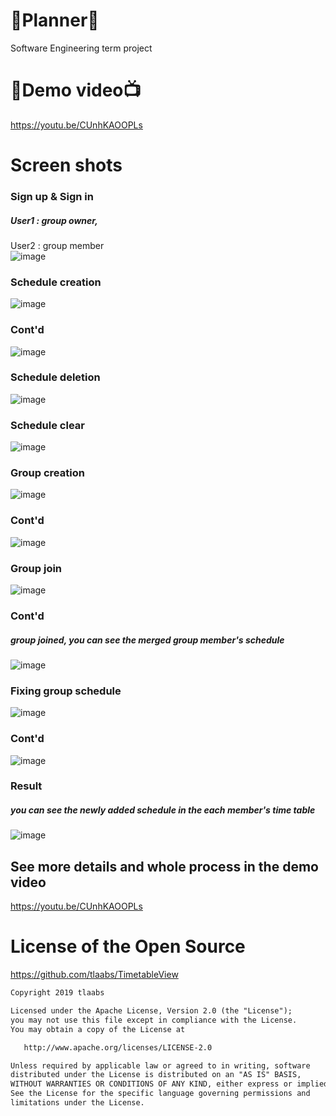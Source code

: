 # 📅Planner📆
Software Engineering term project

# 🎥Demo video📺
https://youtu.be/CUnhKAOOPLs

# Screen shots
### Sign up & Sign in
##### User1 : group owner,  
User2 : group member  
![image](https://user-images.githubusercontent.com/82303989/171805362-1d915e46-182f-4f62-a2ab-451e777d40ab.png)

### Schedule creation
![image](https://user-images.githubusercontent.com/82303989/171805510-bfee309b-e8cc-40ec-989e-ccfd64667b7f.png)

### Cont'd
![image](https://user-images.githubusercontent.com/82303989/171805762-d157dc77-12ca-4e66-afbf-6a06ff5e9fb9.png)

### Schedule deletion
![image](https://user-images.githubusercontent.com/82303989/171805849-cfdbc123-aa02-46f8-9fe0-de8f879f2d86.png)

### Schedule clear
![image](https://user-images.githubusercontent.com/82303989/171806233-22840ff1-f05a-40a6-a893-f3106f2ff3b0.png)

### Group creation
![image](https://user-images.githubusercontent.com/82303989/171805944-532fdd6c-c82f-4d22-8b7d-51ea3e90e620.png)

### Cont'd
![image](https://user-images.githubusercontent.com/82303989/171806083-fe1b505b-bfc5-4078-8e66-db73f9c296b6.png)

### Group join
![image](https://user-images.githubusercontent.com/82303989/171806399-e700f5ff-61a1-412c-b7c4-0536a4d44eae.png)

### Cont'd
##### group joined, you can see the merged group member's schedule
![image](https://user-images.githubusercontent.com/82303989/171806545-64a077f0-b568-4cc7-ba32-3f3facda94b0.png)

### Fixing group schedule
![image](https://user-images.githubusercontent.com/82303989/171806752-93ed7a3a-a9f2-4423-bac8-5582915acc4d.png)

### Cont'd
![image](https://user-images.githubusercontent.com/82303989/171806948-5259ffa6-c066-4d17-9690-73278a1d0312.png)

### Result
##### you can see the newly added schedule in the each member's time table
![image](https://user-images.githubusercontent.com/82303989/171807041-926504d4-1c7a-48e9-b81a-d27f188f9501.png)

## See more details and whole process in the demo video
https://youtu.be/CUnhKAOOPLs

# License of the Open Source
https://github.com/tlaabs/TimetableView
```xml
Copyright 2019 tlaabs

Licensed under the Apache License, Version 2.0 (the "License");
you may not use this file except in compliance with the License.
You may obtain a copy of the License at

   http://www.apache.org/licenses/LICENSE-2.0

Unless required by applicable law or agreed to in writing, software
distributed under the License is distributed on an "AS IS" BASIS,
WITHOUT WARRANTIES OR CONDITIONS OF ANY KIND, either express or implied.
See the License for the specific language governing permissions and
limitations under the License.
